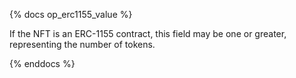 {% docs op_erc1155_value %}

If the NFT is an ERC-1155 contract, this field may be one or greater, representing the number of tokens.

{% enddocs %}